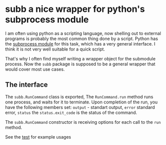 # subb a nice wrapper for python's subprocess module

I am often using python as a scripting language, now shelling out to external programs is probably the most common thing done by a script. 
Python has the [subprocess module](https://docs.python.org/3/library/subprocess.html) for this task, which has a very general interface. 
I think it is not very well suitable for a quick script.

That's why I often find myself writing a wrapper object for the submodule process. Now the ```subb``` package is supposed to be a general wrapper that would cover most use cases.

## The interface

The ```subb.RunCommand``` class is exported,  The ```RunCommand.run``` method runs one process, and waits for it to terminate. Upon completion of the run, you have the following members set: ```output``` - standart output, ```error``` standard error, ```status``` the ```status.exit_code``` is the status of the command.

The ```subb.RunCommand``` constructor is receiving options for each call to the ```run``` method.

See the [test](https://github.com/MoserMichael/subby;/blob/master/test.py) for example usages







